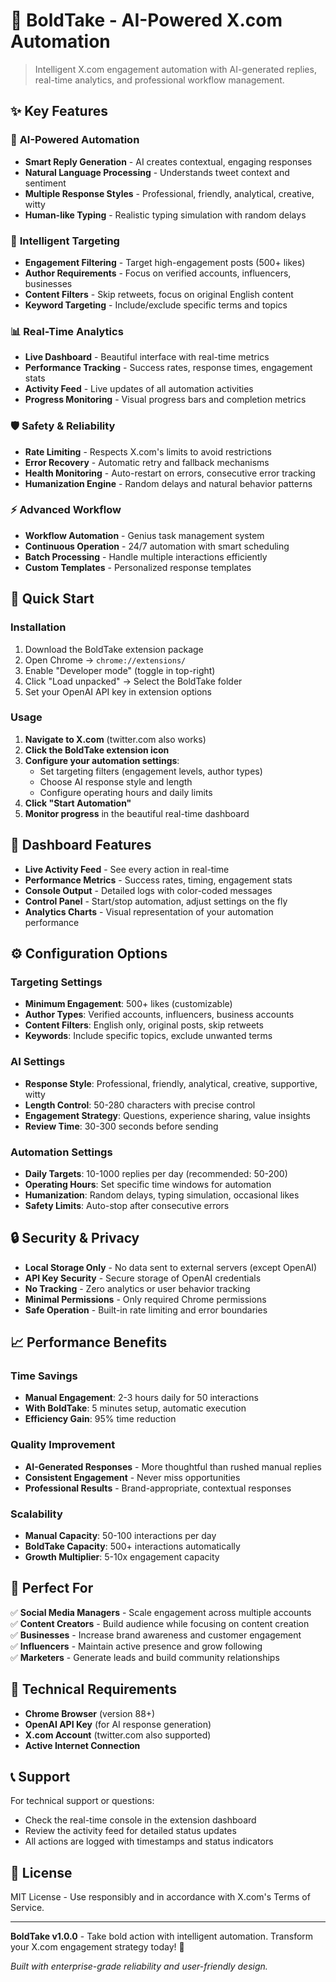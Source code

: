 # 🚀 BoldTake - AI-Powered X.com Automation

> Intelligent X.com engagement automation with AI-generated replies, real-time analytics, and professional workflow management.

## ✨ **Key Features**

### 🤖 **AI-Powered Automation**
- **Smart Reply Generation** - AI creates contextual, engaging responses
- **Natural Language Processing** - Understands tweet context and sentiment
- **Multiple Response Styles** - Professional, friendly, analytical, creative, witty
- **Human-like Typing** - Realistic typing simulation with random delays

### 🎯 **Intelligent Targeting**
- **Engagement Filtering** - Target high-engagement posts (500+ likes)
- **Author Requirements** - Focus on verified accounts, influencers, businesses
- **Content Filters** - Skip retweets, focus on original English content
- **Keyword Targeting** - Include/exclude specific terms and topics

### 📊 **Real-Time Analytics**
- **Live Dashboard** - Beautiful interface with real-time metrics
- **Performance Tracking** - Success rates, response times, engagement stats
- **Activity Feed** - Live updates of all automation activities
- **Progress Monitoring** - Visual progress bars and completion metrics

### 🛡️ **Safety & Reliability**
- **Rate Limiting** - Respects X.com's limits to avoid restrictions
- **Error Recovery** - Automatic retry and fallback mechanisms
- **Health Monitoring** - Auto-restart on errors, consecutive error tracking
- **Humanization Engine** - Random delays and natural behavior patterns

### ⚡ **Advanced Workflow**
- **Workflow Automation** - Genius task management system
- **Continuous Operation** - 24/7 automation with smart scheduling
- **Batch Processing** - Handle multiple interactions efficiently
- **Custom Templates** - Personalized response templates

## 🚀 **Quick Start**

### Installation
1. Download the BoldTake extension package
2. Open Chrome → `chrome://extensions/`
3. Enable "Developer mode" (toggle in top-right)
4. Click "Load unpacked" → Select the BoldTake folder
5. Set your OpenAI API key in extension options

### Usage
1. **Navigate to X.com** (twitter.com also works)
2. **Click the BoldTake extension icon**
3. **Configure your automation settings**:
   - Set targeting filters (engagement levels, author types)
   - Choose AI response style and length
   - Configure operating hours and daily limits
4. **Click "Start Automation"**
5. **Monitor progress** in the beautiful real-time dashboard

## 🎨 **Dashboard Features**

- **Live Activity Feed** - See every action in real-time
- **Performance Metrics** - Success rates, timing, engagement stats
- **Console Output** - Detailed logs with color-coded messages
- **Control Panel** - Start/stop automation, adjust settings on the fly
- **Analytics Charts** - Visual representation of your automation performance

## ⚙️ **Configuration Options**

### Targeting Settings
- **Minimum Engagement**: 500+ likes (customizable)
- **Author Types**: Verified accounts, influencers, business accounts
- **Content Filters**: English only, original posts, skip retweets
- **Keywords**: Include specific topics, exclude unwanted terms

### AI Settings
- **Response Style**: Professional, friendly, analytical, creative, supportive, witty
- **Length Control**: 50-280 characters with precise control
- **Engagement Strategy**: Questions, experience sharing, value insights
- **Review Time**: 30-300 seconds before sending

### Automation Settings
- **Daily Targets**: 10-1000 replies per day (recommended: 50-200)
- **Operating Hours**: Set specific time windows for automation
- **Humanization**: Random delays, typing simulation, occasional likes
- **Safety Limits**: Auto-stop after consecutive errors

## 🔒 **Security & Privacy**

- **Local Storage Only** - No data sent to external servers (except OpenAI)
- **API Key Security** - Secure storage of OpenAI credentials
- **No Tracking** - Zero analytics or user behavior tracking
- **Minimal Permissions** - Only required Chrome permissions
- **Safe Operation** - Built-in rate limiting and error boundaries

## 📈 **Performance Benefits**

### Time Savings
- **Manual Engagement**: 2-3 hours daily for 50 interactions
- **With BoldTake**: 5 minutes setup, automatic execution
- **Efficiency Gain**: 95% time reduction

### Quality Improvement
- **AI-Generated Responses** - More thoughtful than rushed manual replies
- **Consistent Engagement** - Never miss opportunities
- **Professional Results** - Brand-appropriate, contextual responses

### Scalability
- **Manual Capacity**: 50-100 interactions per day
- **BoldTake Capacity**: 500+ interactions automatically
- **Growth Multiplier**: 5-10x engagement capacity

## 🎯 **Perfect For**

✅ **Social Media Managers** - Scale engagement across multiple accounts  
✅ **Content Creators** - Build audience while focusing on content creation  
✅ **Businesses** - Increase brand awareness and customer engagement  
✅ **Influencers** - Maintain active presence and grow following  
✅ **Marketers** - Generate leads and build community relationships  

## 🔧 **Technical Requirements**

- **Chrome Browser** (version 88+)
- **OpenAI API Key** (for AI response generation)
- **X.com Account** (twitter.com also supported)
- **Active Internet Connection**

## 📞 **Support**

For technical support or questions:
- Check the real-time console in the extension dashboard
- Review the activity feed for detailed status updates
- All actions are logged with timestamps and status indicators

## 📄 **License**

MIT License - Use responsibly and in accordance with X.com's Terms of Service.

---

**BoldTake v1.0.0** - Take bold action with intelligent automation. Transform your X.com engagement strategy today! 🚀

*Built with enterprise-grade reliability and user-friendly design.*
